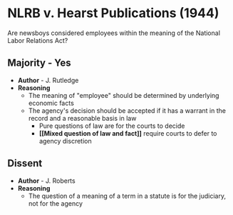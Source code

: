 # NLRB v. Hearst Publications (1944)

Are newsboys considered employees within the meaning of the National Labor Relations Act?

## Majority - Yes
* **Author** - J. Rutledge
* **Reasoning**
	* The meaning of "employee" should be determined by underlying economic facts
	* The agency's decision should be accepted if it has a warrant in the record and a reasonable basis in law
		* Pure questions of law are for the courts to decide
		* **[[Mixed question of law and fact]]** require courts to defer to agency discretion

## Dissent
* **Author** - J. Roberts
* **Reasoning**
	* The question of a meaning of a term in a statute is for the judiciary, not for the agency